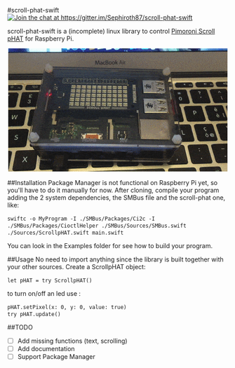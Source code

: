 #scroll-phat-swift
<a href="https://gitter.im/Sephiroth87/scroll-phat-swift?utm_source=badge&utm_medium=badge&utm_campaign=pr-badge&utm_content=badge"><img src="https://badges.gitter.im/Join%20Chat.svg" alt="Join the chat at https://gitter.im/Sephiroth87/scroll-phat-swift" /></a>

scroll-phat-swift is a (incomplete) linux library to control [Pimoroni Scroll pHAT](https://shop.pimoroni.com/collections/raspberry-pi-zero/products/scroll-phat) for Raspberry Pi.

<p align="center">
	<img src="https://raw.githubusercontent.com/Sephiroth87/scroll-phat-swift/master/snake.gif" alt="Snake" />
</p>

##Installation
Package Manager is not functional on Raspberry Pi yet, so you'll have to do it manually for now.
After cloning, compile your program adding the 2 system dependencies, the SMBus file and the scroll-phat one, like:
```
swiftc -o MyProgram -I ./SMBus/Packages/Ci2c -I ./SMBus/Packages/CioctlHelper ./SMBus/Sources/SMBus.swift ./Sources/ScrollpHAT.swift main.swift
```
You can look in the Examples folder for see how to build your program.

##Usage
No need to import anything since the library is built together with your other sources.
Create a ScrollpHAT object:
```
let pHAT = try ScrollpHAT()
```
to turn on/off an led use :
```
pHAT.setPixel(x: 0, y: 0, value: true)
try pHAT.update()
```

##TODO
- [ ] Add missing functions (text, scrolling)
- [ ] Add documentation
- [ ] Support Package Manager
